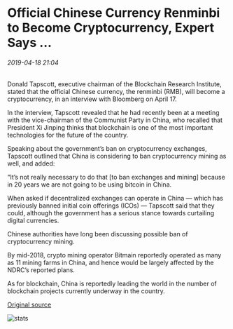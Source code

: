 # Official Chinese Currency Renminbi to Become Cryptocurrency, Expert Says ...

###### 2019-04-18 21:04

Donald Tapscott, executive chairman of the Blockchain Research Institute, stated that the official Chinese currency, the renminbi (RMB), will become a cryptocurrency, in an interview with Bloomberg on April 17.

In the interview, Tapscott revealed that he had recently been at a meeting with the vice-chairman of the Communist Party in China, who recalled that President Xi Jinping thinks that blockchain is one of the most important technologies for the future of the country.

Speaking about the government’s ban on cryptocurrency exchanges, Tapscott outlined that China is considering to ban cryptocurrency mining as well, and added:

“It’s not really necessary to do that \[to ban exchanges and mining\] because in 20 years we are not going to be using bitcoin in China.

When asked if decentralized exchanges can operate in China — which has previously banned initial coin offerings (ICOs) — Tapscott said that they could, although the government has a serious stance towards curtailing digital currencies.

Chinese authorities have long been discussing possible ban of cryptocurrency mining.

By mid-2018, crypto mining operator Bitmain reportedly operated as many as 11 mining farms in China, and hence would be largely affected by the NDRC’s reported plans.

As for blockchain, China is reportedly leading the world in the number of blockchain projects currently underway in the country.

[Original source](https://cointelegraph.com/news/official-chinese-currency-renminbi-to-become-cryptocurrency-expert-says)

![stats](https://c.statcounter.com/11760860/0/a89fa40b/1/ "stats")